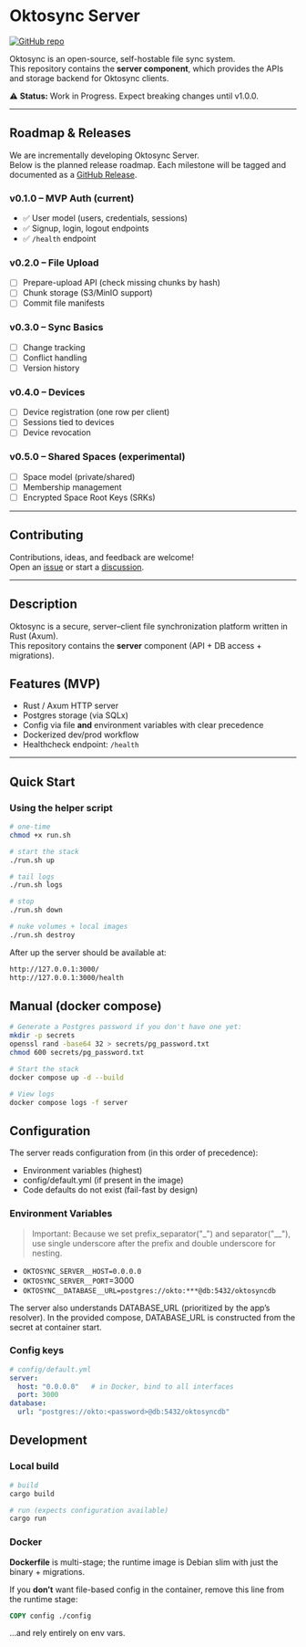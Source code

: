 # Oktosync Server

[![GitHub repo](https://img.shields.io/badge/github-nicolae--nicolaev/oktosync--server-18ffd8?style=flat-square&logo=github)](https://github.com/nicolae-nicolaev/oktosync-server)

Oktosync is an open-source, self-hostable file sync system.  
This repository contains the **server component**, which provides the APIs and storage backend for Oktosync clients.

⚠️ **Status:** Work in Progress. Expect breaking changes until v1.0.0.

---

## Roadmap & Releases

We are incrementally developing Oktosync Server.  
Below is the planned release roadmap. Each milestone will be tagged and documented as a [GitHub Release](https://github.com/nicolae-nicolaev/oktosync-server/releases).

### v0.1.0 – MVP Auth (current)
- ✅ User model (users, credentials, sessions)
- ✅ Signup, login, logout endpoints
- ✅ `/health` endpoint

### v0.2.0 – File Upload
- [ ] Prepare-upload API (check missing chunks by hash)
- [ ] Chunk storage (S3/MinIO support)
- [ ] Commit file manifests

### v0.3.0 – Sync Basics
- [ ] Change tracking
- [ ] Conflict handling
- [ ] Version history

### v0.4.0 – Devices
- [ ] Device registration (one row per client)
- [ ] Sessions tied to devices
- [ ] Device revocation

### v0.5.0 – Shared Spaces (experimental)
- [ ] Space model (private/shared)
- [ ] Membership management
- [ ] Encrypted Space Root Keys (SRKs)

---

## Contributing

Contributions, ideas, and feedback are welcome!  
Open an [issue](https://github.com/nicolae-nicolaev/oktosync-server/issues) or start a [discussion](https://github.com/nicolae-nicolaev/oktosync-server/discussions).

---

## Description

Oktosync is a secure, server–client file synchronization platform written in Rust (Axum).  
This repository contains the **server** component (API + DB access + migrations).

## Features (MVP)

- Rust / Axum HTTP server
- Postgres storage (via SQLx)
- Config via file **and** environment variables with clear precedence
- Dockerized dev/prod workflow
- Healthcheck endpoint: `/health`

---

## Quick Start

### Using the helper script

```bash
# one-time
chmod +x run.sh

# start the stack
./run.sh up

# tail logs
./run.sh logs

# stop
./run.sh down

# nuke volumes + local images
./run.sh destroy
```

After up the server should be available at:
```bash
http://127.0.0.1:3000/
http://127.0.0.1:3000/health
```

## Manual (docker compose)

```bash
# Generate a Postgres password if you don't have one yet:
mkdir -p secrets
openssl rand -base64 32 > secrets/pg_password.txt
chmod 600 secrets/pg_password.txt

# Start the stack
docker compose up -d --build

# View logs
docker compose logs -f server
```

## Configuration

The server reads configuration from (in this order of precedence):
- Environment variables (highest)
- config/default.yml (if present in the image)
- Code defaults do not exist (fail-fast by design)

### Environment Variables
> Important: Because we set prefix_separator("_") and separator("__"), use single underscore after the prefix and double underscore for nesting.
- `OKTOSYNC_SERVER__HOST=0.0.0.0`
- `OKTOSYNC_SERVER__PORT`=3000
- `OKTOSYNC__DATABASE__URL=postgres://okto:***@db:5432/oktosyncdb`

The server also understands DATABASE_URL (prioritized by the app’s resolver). In the provided compose, DATABASE_URL is constructed from the secret at container start.

### Config keys
```yaml
# config/default.yml
server:
  host: "0.0.0.0"   # in Docker, bind to all interfaces
  port: 3000
database:
  url: "postgres://okto:<password>@db:5432/oktosyncdb"
```

## Development
### Local build
```bash
# build
cargo build

# run (expects configuration available)
cargo run
```

### Docker

**Dockerfile** is multi-stage; the runtime image is Debian slim with just the binary + migrations.

If you **don’t** want file-based config in the container, remove this line from the runtime stage:
```Dockerfile
COPY config ./config
```
…and rely entirely on env vars.
